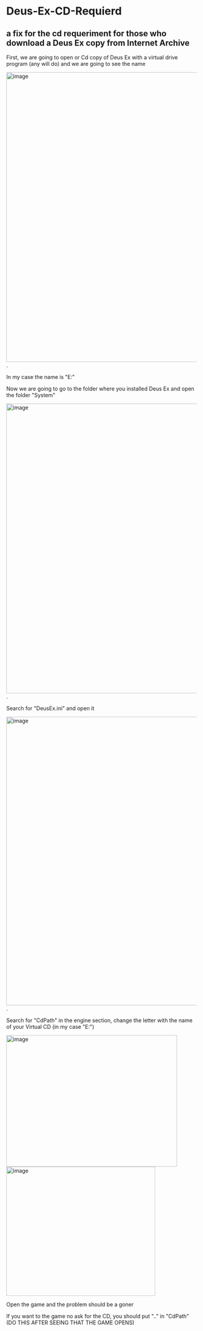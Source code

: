 # Deus-Ex-CD-Requierd
a fix for the cd requeriment for those who download a Deus Ex copy from Internet Archive 
-
First, we are going to open or Cd copy of Deus Ex with a virtual drive program (any will do) and we are going to see the name

<img width="1023" height="767" alt="image" src="https://github.com/user-attachments/assets/4270bcff-17be-4579-afdb-6cfc6e789af4" />
.

In my case the name is "E:"

Now we are going to go to the folder where you installed Deus Ex and open the folder "System"

<img width="1021" height="767" alt="image" src="https://github.com/user-attachments/assets/4439984d-a08c-467c-acdd-39e5c9d01418" />
.

Search for "DeusEx.ini" and open it

<img width="1020" height="764" alt="image" src="https://github.com/user-attachments/assets/7cb00a4b-b7f8-4ba3-8029-24d54d01a82d" />
.

Search for "CdPath" in the engine section, change the letter with the name of your Virtual CD (in my case "E:")

<img width="452" height="348" alt="image" src="https://github.com/user-attachments/assets/fe43fbf9-de58-4321-9dae-c8ce90afcee3" /> <img width="394" height="342" alt="image" src="https://github.com/user-attachments/assets/f07a8a73-8deb-4304-99b8-93cf5ead9edd" />

Open the game and the problem should be a goner

If you want to the game no ask for the CD, you should put "..\" in "CdPath" (DO THIS AFTER SEEING THAT THE GAME OPENS)
